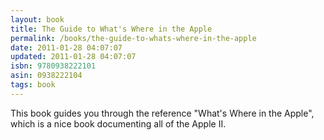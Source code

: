 ```yaml
---
layout: book
title: The Guide to What's Where in the Apple
permalink: /books/the-guide-to-whats-where-in-the-apple
date: 2011-01-28 04:07:07
updated: 2011-01-28 04:07:07
isbn: 9780938222101
asin: 0938222104
tags: book
---
```

This book guides you through the reference "What's Where in the Apple", which
is a nice book documenting all of the Apple II.
